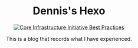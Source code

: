 # <div align="center">Dennis's Hexo</div>

<p align="center">
  <a href="https://app.netlify.com/sites/brave-babbage-49a6ac/deploys"><img src="https://api.netlify.com/api/v1/badges/7ae0b07c-091f-4225-9542-0783c5287937/deploy-status" title="Core Infrastructure Initiative Best Practices"></a>
</p>

<p align="center">This is a blog that records what I have experienced.</p>

